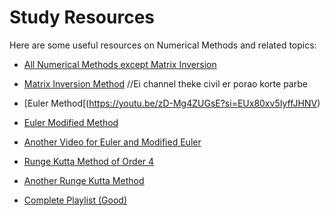 # Study Resources

Here are some useful resources on Numerical Methods and related topics:

- [All Numerical Methods except Matrix Inversion](https://youtube.com/playlist?list=PLU6SqdYcYsfIk1VhXxIYNPFU67ym6gae8&si=b186VioXusNU9t6c)

- [Matrix Inversion Method](https://youtu.be/B9Z2e9LSuNw?si=tPMCrtXLwaPYDT01) //Ei channel theke civil er porao korte parbe

- [Euler Method[(https://youtu.be/zD-Mg4ZUGsE?si=EUx80xv5IyffJHNV)
- [Euler Modified Method](https://youtu.be/blRU3nSeuns?si=QjtMLlqefnI-oxwM)
- [Another Video for Euler and Modified Euler](https://youtu.be/U8-4HLKtmDM?si=qhHLMu3A-T3NursZ)
- [Runge Kutta Method of Order 4](https://youtu.be/Ym1EUjTWMnE?si=h9cd-6zsfiB8Jdrw)
- [Another Runge Kutta Method](https://youtu.be/5sN0n7dZEmU?si=suZlg1QPTRBGP3bU)

- [Complete Playlist (Good)](https://youtube.com/playlist?list=PLEHGYFbPuuMGfyIXGx8V-Xhi0HRSjT8Ak&si=pc8-i2OmBXDhUke8)
